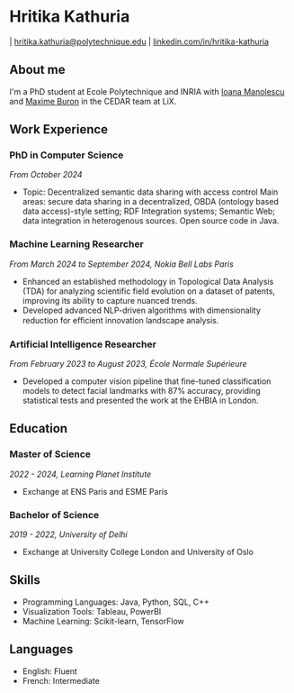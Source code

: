 # Hritika Kathuria

| [hritika.kathuria@polytechnique.edu](mailto:hritika.kathuria@polytechnique.edu)
| [linkedin.com/in/hritika-kathuria](https://www.linkedin.com/in/hritika-kathuria/?locale=fr_FR)

## About me
I'm a PhD student at Ecole Polytechnique and INRIA with [Ioana Manolescu](https://pages.saclay.inria.fr/ioana.manolescu/) and [Maxime Buron](https://perso.limos.fr/~maburon/) in the CEDAR team at LiX. 

## Work Experience

### PhD in Computer Science
*From October 2024* 
- Topic: Decentralized semantic data sharing with access control
Main areas: secure data sharing in a decentralized, OBDA (ontology based data access)-style setting; RDF Integration systems; Semantic Web; data integration in heterogenous sources. Open source code in Java.

### Machine Learning Researcher
*From March 2024 to September 2024, Nokia Bell Labs Paris*
- Enhanced an established methodology in Topological Data Analysis (TDA) for analyzing scientific field evolution on a dataset of patents, improving its ability to capture nuanced trends.
- Developed advanced NLP-driven algorithms with dimensionality reduction for
eﬃcient innovation landscape analysis.

### Artificial Intelligence Researcher
*From February 2023 to August 2023, École Normale Supérieure*

- Developed a computer vision pipeline that fine-tuned classification models to detect facial landmarks with 87% accuracy, providing statistical tests and
presented the work at the EHBIA in London.

## Education

### Master of Science   
*2022 - 2024, Learning Planet Institute*
- Exchange at ENS Paris and ESME Paris

### Bachelor of Science   
*2019 - 2022, University of Delhi*
- Exchange at University College London and University of Oslo

## Skills

- Programming Languages: Java, Python, SQL, C++
- Visualization Tools: Tableau, PowerBI
- Machine Learning: Scikit-learn, TensorFlow


## Languages

- English: Fluent
- French: Intermediate



